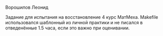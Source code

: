 Ворошилов Леонид 

Задание для испытания на восстановление 4 курс МатМеха. 
Makefile использовался шаблонный из личной практики и не писался в отведенённые 1.5 часа, если это важно при оценивании. 
